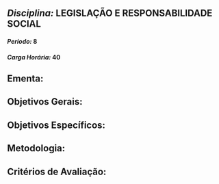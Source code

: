 ## *Disciplina:* LEGISLAÇÃO E RESPONSABILIDADE SOCIAL
#### *Periodo:* 8
#### *Carga Horária:* 40
 
## Ementa:

 
## Objetivos Gerais:

 
## Objetivos Específicos:

 
## Metodologia:

 
## Critérios de Avaliação:
